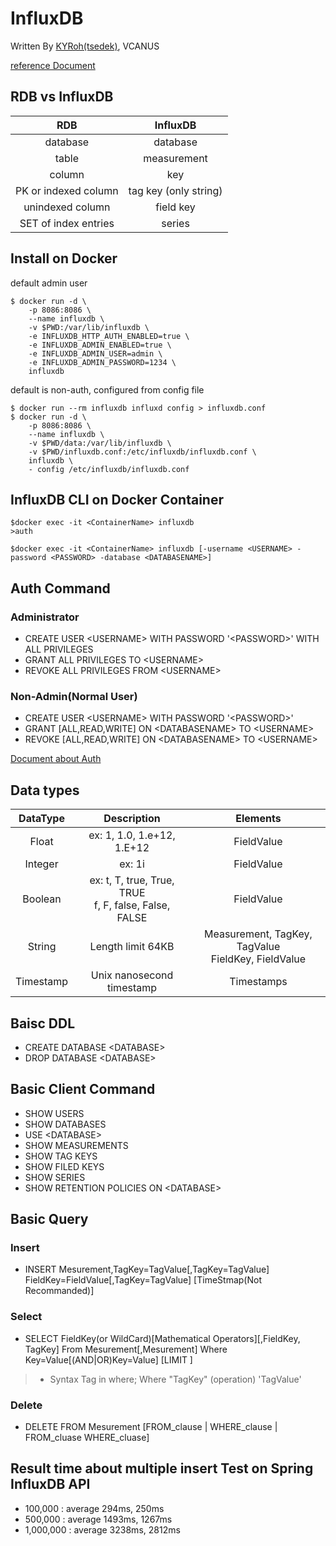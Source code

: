 # InfluxDB
Written By [KYRoh(tsedek)](https://github.com/tsedek), VCANUS

[reference Document](https://docs.influxdata.com/influxdb/v1.7/query_language/spec/)

## RDB vs InfluxDB
|RDB|InfluxDB|
|:---:|:---:|
|database|database|
|table|measurement|
|column|key|
|PK or indexed column|tag key (only string)|
|unindexed column|field key|
|SET of index entries|series|

## Install on Docker
default admin user
```
$ docker run -d \
    -p 8086:8086 \
    --name influxdb \
    -v $PWD:/var/lib/influxdb \
    -e INFLUXDB_HTTP_AUTH_ENABLED=true \
    -e INFLUXDB_ADMIN_ENABLED=true \
    -e INFLUXDB_ADMIN_USER=admin \
    -e INFLUXDB_ADMIN_PASSWORD=1234 \
    influxdb
```

default is non-auth, configured from config file
```
$ docker run --rm influxdb influxd config > influxdb.conf
$ docker run -d \
    -p 8086:8086 \
    --name influxdb \
    -v $PWD/data:/var/lib/influxdb \
    -v $PWD/influxdb.conf:/etc/influxdb/influxdb.conf \
    influxdb \
    - config /etc/influxdb/influxdb.conf
```

## InfluxDB CLI on Docker Container
```
$docker exec -it <ContainerName> influxdb
>auth
```
```
$docker exec -it <ContainerName> influxdb [-username <USERNAME> -password <PASSWORD> -database <DATABASENAME>]
```

## Auth Command
### Administrator
- CREATE USER \<USERNAME> WITH PASSWORD '\<PASSWORD>' WITH ALL PRIVILEGES
- GRANT ALL PRIVILEGES TO \<USERNAME>
- REVOKE ALL PRIVILEGES FROM \<USERNAME>
  
### Non-Admin(Normal User)
- CREATE USER \<USERNAME> WITH PASSWORD '\<PASSWORD>'
- GRANT [ALL,READ,WRITE] ON \<DATABASENAME> TO \<USERNAME>
- REVOKE [ALL,READ,WRITE] ON \<DATABASENAME> TO \<USERNAME>

[Document about Auth](https://docs.influxdata.com/influxdb/v1.7/administration/authentication_and_authorization/#user-management-commands)

## Data types
DataType | Description | Elements
:---:|:---:|:---:
Float|ex: 1, 1.0, 1.e+12, 1.E+12|FieldValue
Integer|ex: 1i|FieldValue
Boolean|ex: t, T, true, True, TRUE <br> f, F, false, False, FALSE|FieldValue
String|Length limit 64KB|Measurement, TagKey, TagValue <br> FieldKey, FieldValue
Timestamp|Unix nanosecond timestamp|Timestamps

## Baisc DDL
- CREATE DATABASE \<DATABASE>
- DROP DATABASE \<DATABASE>

## Basic Client Command
- SHOW USERS
- SHOW DATABASES
- USE \<DATABASE>
- SHOW MEASUREMENTS
- SHOW TAG KEYS
- SHOW FILED KEYS
- SHOW SERIES
- SHOW RETENTION POLICIES ON \<DATABASE>
  

## Basic Query

### Insert
- INSERT Mesurement,TagKey=TagValue[,TagKey=TagValue] FieldKey=FieldValue[,TagKey=TagValue] [TimeStmap(Not Recommanded)]

### Select
- SELECT FieldKey(or WildCard)[Mathematical Operators][,FieldKey, TagKey] From Mesurement[,Mesurement] Where Key=Value[(AND|OR)Key=Value] [LIMIT ]
> - Syntax Tag in where; Where "TagKey" (operation) 'TagValue'
  
### Delete
- DELETE FROM Mesurement [FROM_clause | WHERE_clause | FROM_cluase WHERE_cluase]

## Result time about multiple insert Test on Spring InfluxDB API
- 100,000 : average 294ms, 250ms
- 500,000 : average 1493ms, 1267ms
- 1,000,000 : average 3238ms, 2812ms